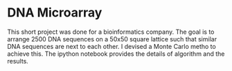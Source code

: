 # DNA Microarray

This short project was done for a bioinformatics company. The goal is to arrange 2500 DNA sequences on a 50x50 square lattice such that similar DNA sequences are next to each other. I devised a Monte Carlo metho to achieve this. The ipython notebook provides the details of algorithm and the results.
 